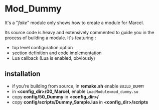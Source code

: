 # Mod_Dummy

It's a "*fake*" module only shows how to create a module for Marcel.

Its source code is heavy and extensively commented to guide you in the process of building a module.
It's featuring :
* top level configuration option
* section definition and code implementation
* Lua callback (Lua is enabled, obviously)

## installation 
* if you're building from source, in **remake.sh** enable `BUILD_DUMMY`
* in **<config_dir>/00_Marcel**, enable `LoadModule=mod_dummy.so`
* copy **config/50_Dummy** in **<config_dir>/**
* copy **config/scripts/Dummy_Sample.lua** in **<config_dir>/scripts**
